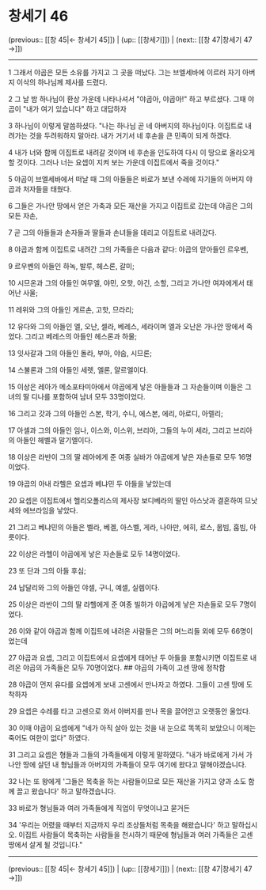 # 창세기 46

(previous:: [[창 45|← 창세기 45]]) | (up:: [[창세기]]) | (next:: [[창 47|창세기 47 →]])

***




1 
그래서 야곱은 모든 소유를 가지고 그 곳을 떠났다. 그는 브엘세바에 이르러 자기 아버지 이삭의 하나님께 제사를 드렸다. 



2 
그 날 밤 하나님이 환상 가운데 나타나셔서 "야곱아, 야곱아!" 하고 부르셨다. 그때 야곱이 "내가 여기 있습니다" 하고 대답하자 



3 
하나님이 이렇게 말씀하셨다. "나는 하나님 곧 네 아버지의 하나님이다. 이집트로 내려가는 것을 두려워하지 말아라. 내가 거기서 네 후손을 큰 민족이 되게 하겠다. 



4 
내가 너와 함께 이집트로 내려갈 것이며 네 후손을 인도하여 다시 이 땅으로 올라오게 할 것이다. 그러나 너는 요셉이 지켜 보는 가운데 이집트에서 죽을 것이다." 



5 
야곱이 브엘세바에서 떠날 때 그의 아들들은 바로가 보낸 수레에 자기들의 아버지 야곱과 처자들을 태웠다. 



6 
그들은 가나안 땅에서 얻은 가축과 모든 재산을 가지고 이집트로 갔는데 야곱은 그의 모든 자손, 



7 
곧 그의 아들들과 손자들과 딸들과 손녀들을 데리고 이집트로 내려갔다. 



8 
야곱과 함께 이집트로 내려간 그의 가족들은 다음과 같다: 야곱의 맏아들인 르우벤, 



9 
르우벤의 아들인 하녹, 발루, 헤스론, 갈미; 



10 
시므온과 그의 아들인 여무엘, 야민, 오핫, 야긴, 소할, 그리고 가나안 여자에게서 태어난 사울; 



11 
레위와 그의 아들인 게르손, 고핫, 므라리; 



12 
유다와 그의 아들인 엘, 오난, 셀라, 베레스, 세라이며 엘과 오난은 가나안 땅에서 죽었다. 그리고 베레스의 아들인 헤스론과 하물; 



13 
잇사갈과 그의 아들인 돌라, 부아, 야숩, 시므론; 



14 
스불론과 그의 아들인 세렛, 엘론, 얄르엘이다. 



15 
이상은 레아가 메소포타미아에서 야곱에게 낳은 아들들과 그 자손들이며 이들은 그녀의 딸 디나를 포함하여 남녀 모두 33명이었다. 



16 
그리고 갓과 그의 아들인 스본, 학기, 수니, 에스본, 에리, 아로디, 아렐리; 



17 
아셀과 그의 아들인 임나, 이스와, 이스위, 브리아, 그들의 누이 세라, 그리고 브리아의 아들인 헤벨과 말기엘이다. 



18 
이상은 라반이 그의 딸 레아에게 준 여종 실바가 야곱에게 낳은 자손들로 모두 16명이었다. 



19 
야곱의 아내 라헬은 요셉과 베냐민 두 아들을 낳았는데 



20 
요셉은 이집트에서 헬리오폴리스의 제사장 보디베라의 딸인 아스낫과 결혼하여 므낫세와 에브라임을 낳았다. 



21 
그리고 베냐민의 아들은 벨라, 베겔, 아스벨, 게라, 나아만, 에히, 로스, 뭅빔, 훕빔, 아릇이다. 



22 
이상은 라헬이 야곱에게 낳은 자손들로 모두 14명이었다. 



23 
또 단과 그의 아들 후심; 



24 
납달리와 그의 아들인 야셀, 구니, 예셀, 실렘이다. 



25 
이상은 라반이 그의 딸 라헬에게 준 여종 빌하가 야곱에게 낳은 자손들로 모두 7명이었다. 



26 
이와 같이 야곱과 함께 이집트에 내려온 사람들은 그의 며느리들 외에 모두 66명이었는데 



27 
야곱과 요셉, 그리고 이집트에서 요셉에게 태어난 두 아들을 포함시키면 이집트로 내려온 야곱의 가족들은 모두 70명이었다. ## 야곱의 가족이 고센 땅에 정착함 



28 
야곱이 먼저 유다를 요셉에게 보내 고센에서 만나자고 하였다. 그들이 고센 땅에 도착하자 



29 
요셉은 수레를 타고 고센으로 와서 아버지를 만나 목을 끌어안고 오랫동안 울었다. 



30 
이때 야곱이 요셉에게 "네가 아직 살아 있는 것을 내 눈으로 똑똑히 보았으니 이제는 죽어도 여한이 없다" 하였다. 



31 
그리고 요셉은 형들과 그들의 가족들에게 이렇게 말하였다. "내가 바로에게 가서 가나안 땅에 살던 내 형님들과 아버지의 가족들이 모두 여기에 왔다고 말해야겠습니다. 



32 
나는 또 왕에게 '그들은 목축을 하는 사람들이므로 모든 재산을 가지고 양과 소도 함께 끌고 왔습니다' 하고 말하겠습니다. 



33 
바로가 형님들과 여러 가족들에게 직업이 무엇이냐고 묻거든 



34 
'우리는 어렸을 때부터 지금까지 우리 조상들처럼 목축을 해왔습니다' 하고 말하십시오. 이집트 사람들이 목축하는 사람들을 천시하기 때문에 형님들과 여러 가족들은 고센 땅에서 살게 될 것입니다."

***

(previous:: [[창 45|← 창세기 45]]) | (up:: [[창세기]]) | (next:: [[창 47|창세기 47 →]])
